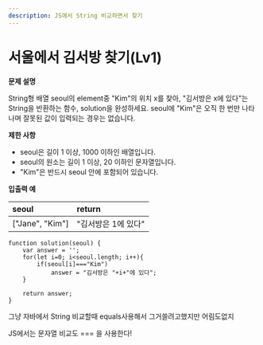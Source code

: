 ```yaml
---
description: JS에서 String 비교하면서 찾기
---
```


# 서울에서 김서방 찾기\(Lv1\)



**문제 설명**

String형 배열 seoul의 element중 "Kim"의 위치 x를 찾아, "김서방은 x에 있다"는 String을 반환하는 함수, solution을 완성하세요. seoul에 "Kim"은 오직 한 번만 나타나며 잘못된 값이 입력되는 경우는 없습니다.

**제한 사항**

* seoul은 길이 1 이상, 1000 이하인 배열입니다.
* seoul의 원소는 길이 1 이상, 20 이하인 문자열입니다.
* "Kim"은 반드시 seoul 안에 포함되어 있습니다.

**입출력 예**

| seoul | return |
| :--- | :--- |
| \["Jane", "Kim"\] | "김서방은 1에 있다" |



```text
function solution(seoul) {
    var answer = '';
    for(let i=0; i<seoul.length; i++){
        if(seoul[i]==="Kim")
            answer = "김서방은 "+i+"에 있다";
    }
    
    return answer;
}
```

그냥 자바에서 String 비교할때 equals사용해서 그거쓸려고했지만 어림도없지

JS에서는 문자열 비교도 === 을 사용한다!




